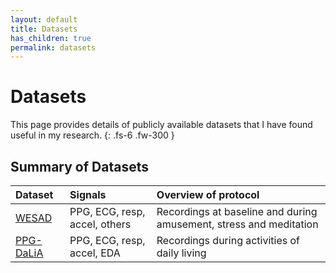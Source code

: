 ```yaml
---
layout: default
title: Datasets
has_children: true
permalink: datasets
---
```


# Datasets

This page provides details of publicly available datasets that I have found useful in my research.
{: .fs-6 .fw-300 }

## Summary of Datasets

| Dataset     | Signals | Overview of protocol | 
| :--- | :--- | :--- |
| [WESAD](#datasets/wesad) | PPG, ECG, resp, accel, others | Recordings at baseline and during amusement, stress and meditation |
| [PPG-DaLiA](#datasets/ppg-dalia) | PPG, ECG, resp, accel, EDA | Recordings during activities of daily living |
